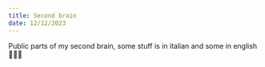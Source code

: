 ```yaml
---
title: Second brain
date: 12/12/2023
---
```


Public parts of my second brain, some stuff is in italian and some in english 🤷🏼‍♂️
